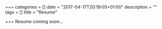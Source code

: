 +++
categories = []
date = "2017-04-17T20:19:05+01:00"
description = ""
tags = []
title = "Resume"

+++
Resume coming soon...
